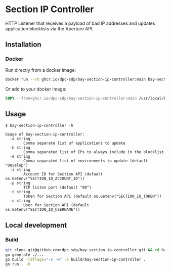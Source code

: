 # Section IP Controller

HTTP Listener that receives a payload of bad IP addresses and updates application blocklists via the Aperture API.

## Installation

### Docker

Run directly from a docker image:
```sh
docker run --rm ghcr.io/dpc-sdp/bay-section-ip-controller:main bay-section-ip-controller <flags>
```

Or add to your docker image:

```Dockerfile
COPY --from=ghcr.io/dpc-sdp/bay-section-ip-controller:main /usr/local/bin/bay-section-ip-controller /usr/local/bin/bay-section-ip-controller
```

## Usage

```
$ bay-section-ip-controller -h

Usage of bay-section-ip-controller:
  -a string
        Comma separate list of applications to update
  -b string
        Comma separated list of IPs to always include in the blocklist
  -e string
        Comma separated list of environments to update (default "Develop")
  -i string
        Account ID for Section API (default os.Getenv("SECTION_IO_ACCOUNT_ID"))
  -p string
        TCP listen port (default "80")
  -t string
        Token for Section API (default os.Getenv("SECTION_IO_TOKEN"))
  -u string
        User for Section API (default os.Getenv("SECTION_IO_USERNAME"))
```

## Local development

### Build

```sh
git clone git@github.com:dpc-sdp/bay-section-ip-controller.git && cd bay-section-ip-controller
go generate ./...
go build -ldflags="-s -w" -o build/bay-section-ip-controller .
go run . -h
```